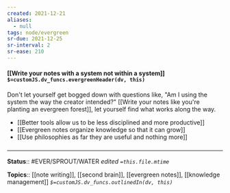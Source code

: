 ```yaml
---
created: 2021-12-21 
aliases:
  - null
tags: node/evergreen
sr-due: 2021-12-25
sr-interval: 2
sr-ease: 210
---
```


#### [[Write your notes with a system not within a system]] `$=customJS.dv_funcs.evergreenHeader(dv, this)`

Don't let yourself get bogged down with questions like, "Am I using the system the way the creator intended?" 
[[Write your notes like you're planting an evergreen forest]], let yourself find what works along the way. 

- [[Better tools allow us to be less disciplined and more productive]]
- [[Evergreen notes organize knowledge so that it can grow]]
- [[Use philosophies as far they are useful and nothing more]]
 

### <hr class="footnote"/>

**Status**:: #EVER/SPROUT/WATER 
*edited `=this.file.mtime`*

**Topics**:: [[note writing]], [[second brain]], [[evergreen notes]], [[knowledge management]]
*`$=customJS.dv_funcs.outlinedIn(dv, this)`*


